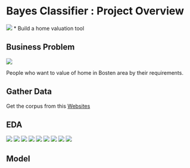 # Bayes Classifier : Project Overview
<img src="image/bayes.jpeg" margin-left="400">
* Build a home valuation tool
   

## Business Problem
  <img src="image/filter.jpeg" >
  
  People who want to value of home in Bosten area by their requirements.

## Gather Data
  Get the corpus from this  [Websites](https://spamassassin.apache.org/old/publiccorpus/)
   
## EDA
   ![](image/linear.png)
   ![](image/decision_boundary.png)
   ![](image/donut.png)
   ![](image/pia.png)
   ![](image/fish.png)
   ![](image/skull.png)
   ![](image/spam.png)
   ![](image/ham.png)
   ![](image/spam2.png)
## Model
